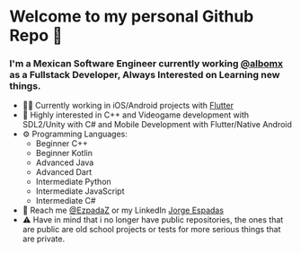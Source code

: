 # Welcome to my personal Github Repo 👋

### I'm a Mexican Software Engineer currently working [@albomx](https://twitter.com/albomx) as a Fullstack Developer, Always Interested on Learning new things.

- 👨‍💻 Currently working in iOS/Android projects with [Flutter](https://github.com/flutter/flutter)
- 🤔 Highly interested in C++ and Videogame development with SDL2/Unity with C# and Mobile Development with Flutter/Native Android
- ⚙️ Programming Languages:
   - Beginner C++
   - Beginner Kotlin
   - Advanced Java
   - Advanced Dart
   - Intermediate Python
   - Intermediate JavaScript
   - Intermediate C#
- 💬 Reach me [@EzpadaZ](https://twitter.com/ezpadaz) or my LinkedIn [Jorge Espadas](https://www.linkedin.com/in/jorge-espadas-5ba841135/)
- ⚠️ Have in mind that i no longer have public repositories, the ones that are public are old school projects or tests for more serious things that are private.

<!--
**JorgeEspadas/jorgeespadas** is a ✨ _special_ ✨ repository because its `README.md` (this file) appears on your GitHub profile.

Here are some ideas to get you started:

- 🔭 I’m currently working on ...
- 🌱 I’m currently learning ...
- 👯 I’m looking to collaborate on ...
- 🤔 I’m looking for help with ...
- 💬 Ask me about ...
- 📫 How to reach me: ...
- 😄 Pronouns: ...
- ⚡ Fun fact: ...
-->
